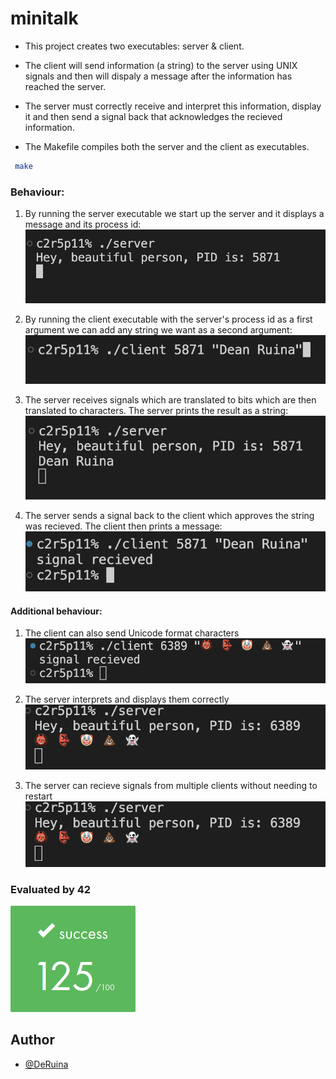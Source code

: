 # minitalk

- This project creates two executables: server & client.

- The client will send information (a string) to the server using UNIX signals and then will dispaly a message after the information has reached the server.

- The server must correctly receive and interpret this information, display it and then send a signal back that acknowledges the recieved information.

- The Makefile compiles both the server and the client as executables.
```bash
 make
```

### Behaviour:

1) By running the server executable we start up the server and it displays a message and its process id: <br />
![server start](img/1.png)

2) By running the client executable with the server's process id as a first argument we can add any string we want as a second argument:
![client start](img/2.png)

3) The server receives signals which are translated to bits which are then translated to characters. The server prints the result as a string:
![server print](img/3.png)

4) The server sends a signal back to the client which approves the string was recieved. The client then prints a message:
![client print](img/4.png)

#### Additional behaviour:
1) The client can also send Unicode format characters
![unicode](img/5.png)

2) The server interprets and displays them correctly 
![print unicode](img/6.png)

3) The server can recieve signals from multiple clients without needing to restart
![mutiple clients](img/6.png)

### Evaluated by 42 

![125/100](img/125.png)


## Author

- [@DeRuina](https://github.com/DeRuina)
